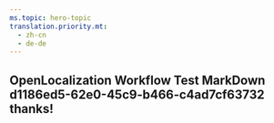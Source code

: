 ```yaml
---
ms.topic: hero-topic
translation.priority.mt: 
  - zh-cn
  - de-de
---
```

## OpenLocalization Workflow Test MarkDown d1186ed5-62e0-45c9-b466-c4ad7cf63732 thanks!
